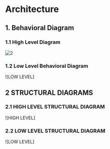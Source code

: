 
# Architecture

## 1. Behavioral Diagram

### 1.1 High Level Diagram

![2](https://user-images.githubusercontent.com/46949702/157829166-bb098db0-d7e9-4bf6-949f-f9db7a81a343.png)

### 1.2 Low Level Behavioral Diagram

![LOW LEVEL]

## 2 STRUCTURAL DIAGRAMS

### 2.1 HIGH LEVEL STRUCTURAL DIAGRAM

![HIGH LEVEL]

### 2.2 LOW LEVEL STRUCTURAL DIAGRAM

![LOW LEVEL]


